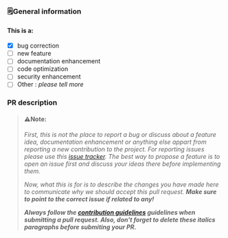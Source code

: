 ### 🗒️General information
#### This is a:

* [x] bug correction
* [ ] new feature
* [ ] documentation enhancement
* [ ] code optimization
* [ ] security enhancement
* [ ] Other : _please tell more_

### PR description

<!--⚠️⚠️DELETE EVERYTHING DOWN BELOW BEFORE POSTING!!!⚠️⚠️-->
>#### ⚠️Note:
>_First, this is not the place to report a bug or discuss about a feature idea, documentation enhancement or anything else appart from reporting a new contribution to the project. 
For reporting issues please use this [issue tracker](url/to/repo/issues).
The best way to propose a feature is to open an issue first and discuss your ideas there before implementing them._
>
>_Now, what this is for is to describe the changes you have made here to communicate why we should accept this pull request. **Make sure to point to the correct issue if related to any!**_
>
>_**Always follow the [contribution guidelines](url/tp/repo/code_of_conduct) guidelines when submitting a pull request.
Also, don't forget to delete these italics paragraphs before submiting your PR.**_
